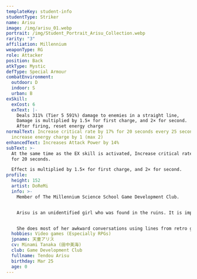 ```yaml
---
templateKey: student-info
studentType: Striker
name: Arisu
image: /img/arisu_01.webp
portrait: /img/Student_Portrait_Arisu_Collection.webp
rarity: "3"
affiliation: Millennium
weaponType: RG
role: Attacker
position: Back
atkType: Mystic
defType: Special Armour
combatEnvironment:
  outdoor: D
  indoor: S
  urban: B
exSkill:
  exCost: 6
  exText: |-
    Deals 311% (Tier 5 591%) damage to enemies in a straight line, 
    Damage is multiplied by 1.5× for first charge, and 2× for second.
    After firing, reset energy charge
normalText: Increase critical rate by 17% for 20 seconds every 25 seconds; and
  increase energy charge by 1 (max 2)
enhancedText: Increases Attack Power by 14%
subText: >-
  At the same time as the EX skill is activated, Increase critical rate by 12.1%
  for 20 seconds. 

  Effect is multiplied by 1.5× for first charge, and 2× for second.
profile:
  height: 152
  artist: DoReMi
  info: >-
    Member of The Millennium Science School Game Development Club. 


    Arisu is an unidentified girl who was found in the ruins. It is impossible to estimate all the information about her, including her age. She enjoys playing games with Midori, Momoi and Yuzu and had become a serious game fanatic. 


    She does most of her awkward conversations using lines from retro games.
  hobbies: Video games (Especially RPGs)
  jpname: 天童アリス
  cv: Minami Tanaka (田中美海)
  club: Game Development Club
  fullname: Tendou Arisu
  birthday: Mar 25
  age: 0
---
```

